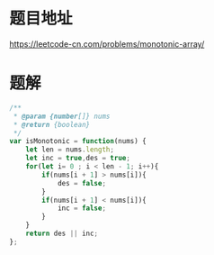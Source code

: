 # 题目地址
https://leetcode-cn.com/problems/monotonic-array/

# 题解
```js
/**
 * @param {number[]} nums
 * @return {boolean}
 */
var isMonotonic = function(nums) {
    let len = nums.length;
    let inc = true,des = true;
    for(let i= 0 ; i < len - 1; i++){
        if(nums[i + 1] > nums[i]){
            des = false;
        }
        if(nums[i + 1] < nums[i]){
            inc = false;
        }
    }
    return des || inc;
};
```